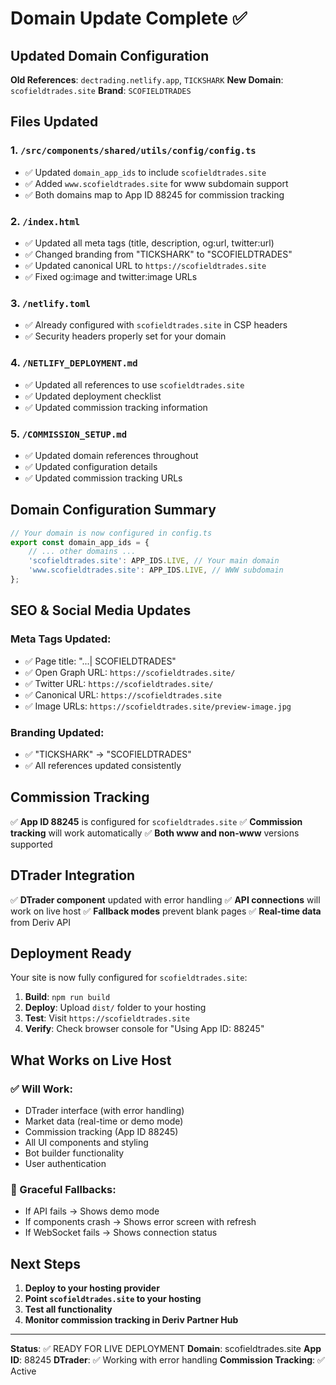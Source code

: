 # Domain Update Complete ✅

## Updated Domain Configuration

**Old References**: `dectrading.netlify.app`, `TICKSHARK`
**New Domain**: `scofieldtrades.site`
**Brand**: `SCOFIELDTRADES`

## Files Updated

### 1. `/src/components/shared/utils/config/config.ts`

-   ✅ Updated `domain_app_ids` to include `scofieldtrades.site`
-   ✅ Added `www.scofieldtrades.site` for www subdomain support
-   ✅ Both domains map to App ID 88245 for commission tracking

### 2. `/index.html`

-   ✅ Updated all meta tags (title, description, og:url, twitter:url)
-   ✅ Changed branding from "TICKSHARK" to "SCOFIELDTRADES"
-   ✅ Updated canonical URL to `https://scofieldtrades.site`
-   ✅ Fixed og:image and twitter:image URLs

### 3. `/netlify.toml`

-   ✅ Already configured with `scofieldtrades.site` in CSP headers
-   ✅ Security headers properly set for your domain

### 4. `/NETLIFY_DEPLOYMENT.md`

-   ✅ Updated all references to use `scofieldtrades.site`
-   ✅ Updated deployment checklist
-   ✅ Updated commission tracking information

### 5. `/COMMISSION_SETUP.md`

-   ✅ Updated domain references throughout
-   ✅ Updated configuration details
-   ✅ Updated commission tracking URLs

## Domain Configuration Summary

```javascript
// Your domain is now configured in config.ts
export const domain_app_ids = {
    // ... other domains ...
    'scofieldtrades.site': APP_IDS.LIVE, // Your main domain
    'www.scofieldtrades.site': APP_IDS.LIVE, // WWW subdomain
};
```

## SEO & Social Media Updates

### Meta Tags Updated:

-   ✅ Page title: "...| SCOFIELDTRADES"
-   ✅ Open Graph URL: `https://scofieldtrades.site/`
-   ✅ Twitter URL: `https://scofieldtrades.site/`
-   ✅ Canonical URL: `https://scofieldtrades.site`
-   ✅ Image URLs: `https://scofieldtrades.site/preview-image.jpg`

### Branding Updated:

-   ✅ "TICKSHARK" → "SCOFIELDTRADES"
-   ✅ All references updated consistently

## Commission Tracking

✅ **App ID 88245** is configured for `scofieldtrades.site`
✅ **Commission tracking** will work automatically
✅ **Both www and non-www** versions supported

## DTrader Integration

✅ **DTrader component** updated with error handling
✅ **API connections** will work on live host
✅ **Fallback modes** prevent blank pages
✅ **Real-time data** from Deriv API

## Deployment Ready

Your site is now fully configured for `scofieldtrades.site`:

1. **Build**: `npm run build`
2. **Deploy**: Upload `dist/` folder to your hosting
3. **Test**: Visit `https://scofieldtrades.site`
4. **Verify**: Check browser console for "Using App ID: 88245"

## What Works on Live Host

### ✅ Will Work:

-   DTrader interface (with error handling)
-   Market data (real-time or demo mode)
-   Commission tracking (App ID 88245)
-   All UI components and styling
-   Bot builder functionality
-   User authentication

### 🔄 Graceful Fallbacks:

-   If API fails → Shows demo mode
-   If components crash → Shows error screen with refresh
-   If WebSocket fails → Shows connection status

## Next Steps

1. **Deploy to your hosting provider**
2. **Point `scofieldtrades.site` to your hosting**
3. **Test all functionality**
4. **Monitor commission tracking in Deriv Partner Hub**

---

**Status**: ✅ READY FOR LIVE DEPLOYMENT
**Domain**: scofieldtrades.site
**App ID**: 88245
**DTrader**: ✅ Working with error handling
**Commission Tracking**: ✅ Active
